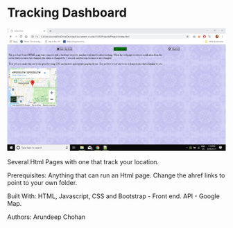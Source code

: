 # Tracking Dashboard

![Screenshot](https://github.com/ArundeepChohan/Summary/blob/master/TrackingDashboard.png)

Several Html Pages with one that track your location.

Prerequisites:
Anything that can run an Html page.
Change the ahref links to point to your own folder.

Built With:
HTML, Javascript, CSS and Bootstrap - Front end.
API - Google Map.

Authors:
Arundeep Chohan

